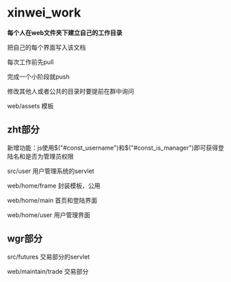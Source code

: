 # xinwei_work
**每个人在web文件夹下建立自己的工作目录**

把自己的每个界面写入该文档

每次工作前先pull

完成一个小阶段就push

修改其他人或者公共的目录时要提前在群中询问

web/assets 模板

## zht部分

新增功能：js使用$("#const_username")和$("#const_is_manager")即可获得登陆名和是否为管理员权限

src/user 用户管理系统的servlet

web/home/frame 封装模板，公用

web/home/main 首页和登陆界面

web/home/user 用户管理界面

## wgr部分
src/futures 交易部分的servlet

web/maintain/trade 交易部分
